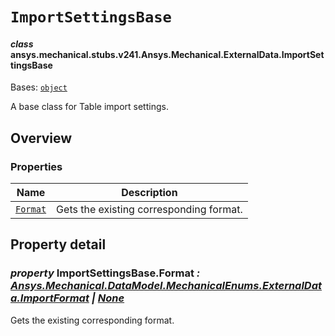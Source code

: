 # `ImportSettingsBase`

<a id="ansys.mechanical.stubs.v241.Ansys.Mechanical.ExternalData.ImportSettingsBase"></a>

#### *class* ansys.mechanical.stubs.v241.Ansys.Mechanical.ExternalData.ImportSettingsBase

Bases: [`object`](https://docs.python.org/3/library/functions.html#object)

A base class for Table import settings.

<!-- !! processed by numpydoc !! -->

<a id="overview"></a>

## Overview

### Properties

| Name | Description |
|------------------------------------------------------------------------|-------------------------------------------|
| [`Format`](../Table/ImportSettingsBase.md#ImportSettingsBase.Format)   | Gets the existing corresponding format.   |

<a id="property-detail"></a>

## Property detail

<a id="ImportSettingsBase.Format"></a>

### *property* ImportSettingsBase.Format *: [Ansys.Mechanical.DataModel.MechanicalEnums.ExternalData.ImportFormat](../DataModel/MechanicalEnums/ExternalData/ImportFormat.md#ansys.mechanical.stubs.v241.Ansys.Mechanical.DataModel.MechanicalEnums.ExternalData.ImportFormat) | [None](https://docs.python.org/3/library/constants.html#None)*

Gets the existing corresponding format.

<!-- !! processed by numpydoc !! -->

